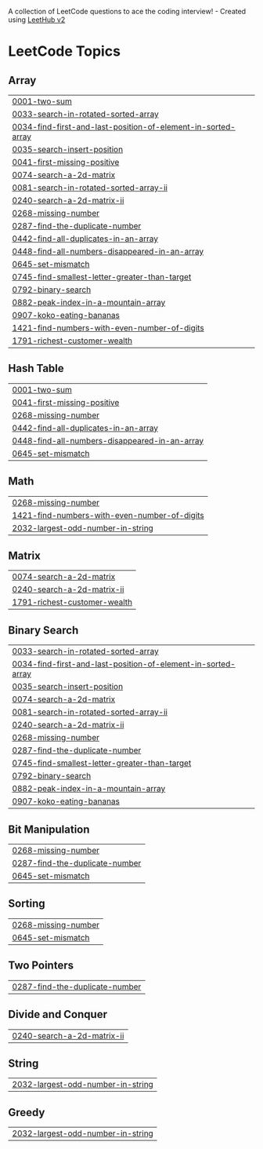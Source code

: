 A collection of LeetCode questions to ace the coding interview! - Created using [LeetHub v2](https://github.com/arunbhardwaj/LeetHub-2.0)
<!---LeetCode Topics Start-->
# LeetCode Topics
## Array
|  |
| ------- |
| [0001-two-sum](https://github.com/TanishqJain2003/LeetCode/tree/master/0001-two-sum) |
| [0033-search-in-rotated-sorted-array](https://github.com/TanishqJain2003/LeetCode/tree/master/0033-search-in-rotated-sorted-array) |
| [0034-find-first-and-last-position-of-element-in-sorted-array](https://github.com/TanishqJain2003/LeetCode/tree/master/0034-find-first-and-last-position-of-element-in-sorted-array) |
| [0035-search-insert-position](https://github.com/TanishqJain2003/LeetCode/tree/master/0035-search-insert-position) |
| [0041-first-missing-positive](https://github.com/TanishqJain2003/LeetCode/tree/master/0041-first-missing-positive) |
| [0074-search-a-2d-matrix](https://github.com/TanishqJain2003/LeetCode/tree/master/0074-search-a-2d-matrix) |
| [0081-search-in-rotated-sorted-array-ii](https://github.com/TanishqJain2003/LeetCode/tree/master/0081-search-in-rotated-sorted-array-ii) |
| [0240-search-a-2d-matrix-ii](https://github.com/TanishqJain2003/LeetCode/tree/master/0240-search-a-2d-matrix-ii) |
| [0268-missing-number](https://github.com/TanishqJain2003/LeetCode/tree/master/0268-missing-number) |
| [0287-find-the-duplicate-number](https://github.com/TanishqJain2003/LeetCode/tree/master/0287-find-the-duplicate-number) |
| [0442-find-all-duplicates-in-an-array](https://github.com/TanishqJain2003/LeetCode/tree/master/0442-find-all-duplicates-in-an-array) |
| [0448-find-all-numbers-disappeared-in-an-array](https://github.com/TanishqJain2003/LeetCode/tree/master/0448-find-all-numbers-disappeared-in-an-array) |
| [0645-set-mismatch](https://github.com/TanishqJain2003/LeetCode/tree/master/0645-set-mismatch) |
| [0745-find-smallest-letter-greater-than-target](https://github.com/TanishqJain2003/LeetCode/tree/master/0745-find-smallest-letter-greater-than-target) |
| [0792-binary-search](https://github.com/TanishqJain2003/LeetCode/tree/master/0792-binary-search) |
| [0882-peak-index-in-a-mountain-array](https://github.com/TanishqJain2003/LeetCode/tree/master/0882-peak-index-in-a-mountain-array) |
| [0907-koko-eating-bananas](https://github.com/TanishqJain2003/LeetCode/tree/master/0907-koko-eating-bananas) |
| [1421-find-numbers-with-even-number-of-digits](https://github.com/TanishqJain2003/LeetCode/tree/master/1421-find-numbers-with-even-number-of-digits) |
| [1791-richest-customer-wealth](https://github.com/TanishqJain2003/LeetCode/tree/master/1791-richest-customer-wealth) |
## Hash Table
|  |
| ------- |
| [0001-two-sum](https://github.com/TanishqJain2003/LeetCode/tree/master/0001-two-sum) |
| [0041-first-missing-positive](https://github.com/TanishqJain2003/LeetCode/tree/master/0041-first-missing-positive) |
| [0268-missing-number](https://github.com/TanishqJain2003/LeetCode/tree/master/0268-missing-number) |
| [0442-find-all-duplicates-in-an-array](https://github.com/TanishqJain2003/LeetCode/tree/master/0442-find-all-duplicates-in-an-array) |
| [0448-find-all-numbers-disappeared-in-an-array](https://github.com/TanishqJain2003/LeetCode/tree/master/0448-find-all-numbers-disappeared-in-an-array) |
| [0645-set-mismatch](https://github.com/TanishqJain2003/LeetCode/tree/master/0645-set-mismatch) |
## Math
|  |
| ------- |
| [0268-missing-number](https://github.com/TanishqJain2003/LeetCode/tree/master/0268-missing-number) |
| [1421-find-numbers-with-even-number-of-digits](https://github.com/TanishqJain2003/LeetCode/tree/master/1421-find-numbers-with-even-number-of-digits) |
| [2032-largest-odd-number-in-string](https://github.com/TanishqJain2003/LeetCode/tree/master/2032-largest-odd-number-in-string) |
## Matrix
|  |
| ------- |
| [0074-search-a-2d-matrix](https://github.com/TanishqJain2003/LeetCode/tree/master/0074-search-a-2d-matrix) |
| [0240-search-a-2d-matrix-ii](https://github.com/TanishqJain2003/LeetCode/tree/master/0240-search-a-2d-matrix-ii) |
| [1791-richest-customer-wealth](https://github.com/TanishqJain2003/LeetCode/tree/master/1791-richest-customer-wealth) |
## Binary Search
|  |
| ------- |
| [0033-search-in-rotated-sorted-array](https://github.com/TanishqJain2003/LeetCode/tree/master/0033-search-in-rotated-sorted-array) |
| [0034-find-first-and-last-position-of-element-in-sorted-array](https://github.com/TanishqJain2003/LeetCode/tree/master/0034-find-first-and-last-position-of-element-in-sorted-array) |
| [0035-search-insert-position](https://github.com/TanishqJain2003/LeetCode/tree/master/0035-search-insert-position) |
| [0074-search-a-2d-matrix](https://github.com/TanishqJain2003/LeetCode/tree/master/0074-search-a-2d-matrix) |
| [0081-search-in-rotated-sorted-array-ii](https://github.com/TanishqJain2003/LeetCode/tree/master/0081-search-in-rotated-sorted-array-ii) |
| [0240-search-a-2d-matrix-ii](https://github.com/TanishqJain2003/LeetCode/tree/master/0240-search-a-2d-matrix-ii) |
| [0268-missing-number](https://github.com/TanishqJain2003/LeetCode/tree/master/0268-missing-number) |
| [0287-find-the-duplicate-number](https://github.com/TanishqJain2003/LeetCode/tree/master/0287-find-the-duplicate-number) |
| [0745-find-smallest-letter-greater-than-target](https://github.com/TanishqJain2003/LeetCode/tree/master/0745-find-smallest-letter-greater-than-target) |
| [0792-binary-search](https://github.com/TanishqJain2003/LeetCode/tree/master/0792-binary-search) |
| [0882-peak-index-in-a-mountain-array](https://github.com/TanishqJain2003/LeetCode/tree/master/0882-peak-index-in-a-mountain-array) |
| [0907-koko-eating-bananas](https://github.com/TanishqJain2003/LeetCode/tree/master/0907-koko-eating-bananas) |
## Bit Manipulation
|  |
| ------- |
| [0268-missing-number](https://github.com/TanishqJain2003/LeetCode/tree/master/0268-missing-number) |
| [0287-find-the-duplicate-number](https://github.com/TanishqJain2003/LeetCode/tree/master/0287-find-the-duplicate-number) |
| [0645-set-mismatch](https://github.com/TanishqJain2003/LeetCode/tree/master/0645-set-mismatch) |
## Sorting
|  |
| ------- |
| [0268-missing-number](https://github.com/TanishqJain2003/LeetCode/tree/master/0268-missing-number) |
| [0645-set-mismatch](https://github.com/TanishqJain2003/LeetCode/tree/master/0645-set-mismatch) |
## Two Pointers
|  |
| ------- |
| [0287-find-the-duplicate-number](https://github.com/TanishqJain2003/LeetCode/tree/master/0287-find-the-duplicate-number) |
## Divide and Conquer
|  |
| ------- |
| [0240-search-a-2d-matrix-ii](https://github.com/TanishqJain2003/LeetCode/tree/master/0240-search-a-2d-matrix-ii) |
## String
|  |
| ------- |
| [2032-largest-odd-number-in-string](https://github.com/TanishqJain2003/LeetCode/tree/master/2032-largest-odd-number-in-string) |
## Greedy
|  |
| ------- |
| [2032-largest-odd-number-in-string](https://github.com/TanishqJain2003/LeetCode/tree/master/2032-largest-odd-number-in-string) |
<!---LeetCode Topics End-->